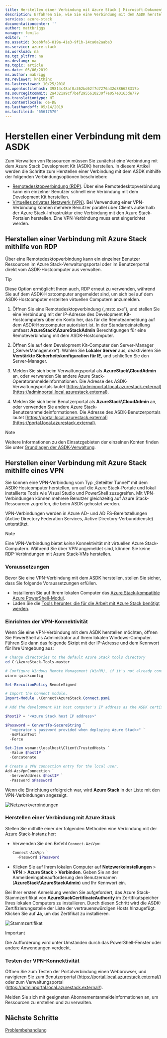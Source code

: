 ```yaml
---
title: Herstellen einer Verbindung mit Azure Stack | Microsoft-Dokumentation
description: Erfahren Sie, wie Sie eine Verbindung mit dem ASDK herstellen.
services: azure-stack
documentationcenter: ''
author: mattbriggs
manager: femila
editor: ''
ms.assetid: 3cebbfa6-819a-41e3-9f1b-14ca0a2aaba3
ms.service: azure-stack
ms.workload: na
ms.tgt_pltfrm: na
ms.devlang: na
ms.topic: article
ms.date: 05/06/2019
ms.author: mabrigg
ms.reviewer: knithinc
ms.lastreviewed: 10/25/2018
ms.openlocfilehash: 39814c48af0a362bd62f7d7276a32d886628317b
ms.sourcegitcommit: 2a4321a9cf7bef2955610230f7e057e0163de779
ms.translationtype: HT
ms.contentlocale: de-DE
ms.lasthandoff: 05/14/2019
ms.locfileid: "65617570"
---
```

# <a name="connect-to-the-asdk"></a>Herstellen einer Verbindung mit dem ASDK

Zum Verwalten von Ressourcen müssen Sie zunächst eine Verbindung mit dem Azure Stack Development Kit (ASDK) herstellen. In diesem Artikel werden die Schritte zum Herstellen einer Verbindung mit dem ASDK mithilfe der folgenden Verbindungsoptionen beschrieben:

* [Remotedesktopverbindung (RDP)](#connect-with-rdp). Über eine Remotedesktopverbindung kann ein einzelner Benutzer schnell eine Verbindung mit dem Development Kit herstellen.
* [Virtuelles privates Netzwerk (VPN)](#connect-with-vpn). Bei Verwendung einer VPN-Verbindung können mehrere Benutzer parallel über Clients außerhalb der Azure Stack-Infrastruktur eine Verbindung mit den Azure Stack-Portalen herstellen. Eine VPN-Verbindung muss erst eingerichtet werden.

<a name="connect-with-rdp"></a>
## <a name="connect-to-azure-stack-using-rdp"></a>Herstellen einer Verbindung mit Azure Stack mithilfe von RDP

Über eine Remotedesktopverbindung kann ein einzelner Benutzer Ressourcen im Azure Stack-Verwaltungsportal oder im Benutzerportal direkt vom ASDK-Hostcomputer aus verwalten. 

> [!TIP]
> Diese Option ermöglicht Ihnen auch, RDP erneut zu verwenden, während Sie auf dem ASDK-Hostcomputer angemeldet sind, um sich bei auf dem ASDK-Hostcomputer erstellten virtuellen Computern anzumelden. 

1. Öffnen Sie eine Remotedesktopverbindung („mstc.exe“), und stellen Sie eine Verbindung mit der IP-Adresse des Development Kit-Hostcomputers über ein Konto her, das für die Remoteanmeldung auf dem ASDK-Hostcomputer autorisiert ist. In der Standardeinstellung umfasst **AzureStack\AzureStackAdmin** Berechtigungen für eine Remoteverbindung mit dem ASDK-Hostcomputer.  

2. Öffnen Sie auf dem Development Kit-Computer den Server-Manager („ServerManager.exe“). Wählen Sie **Lokaler Server** aus, deaktivieren Sie **Verstärkte Sicherheitskonfiguration für IE**, und schließen Sie den Server-Manager.

3. Melden Sie sich beim Verwaltungsportal als **AzureStack\CloudAdmin** an, oder verwenden Sie andere Azure Stack-Operatoranmeldeinformationen. Die Adresse des ASDK-Verwaltungsportals lautet [https://adminportal.local.azurestack.external](https://adminportal.local.azurestack.external).

4. Melden Sie sich beim Benutzerportal als **AzureStack\CloudAdmin** an, oder verwenden Sie andere Azure Stack-Benutzeranmeldeinformationen. Die Adresse des ASDK-Benutzerportals lautet [https://portal.local.azurestack.external](https://portal.local.azurestack.external).

> [!NOTE]
> Weitere Informationen zu den Einsatzgebieten der einzelnen Konten finden Sie unter [Grundlagen der ASDK-Verwaltung](asdk-admin-basics.md#what-account-should-i-use).

<a name="connect-with-vpn"></a>
## <a name="connect-to-azure-stack-using-vpn"></a>Herstellen einer Verbindung mit Azure Stack mithilfe eines VPN

Sie können eine VPN-Verbindung vom Typ „Geteilter Tunnel“ mit dem ASDK-Hostcomputer herstellen, um auf die Azure Stack-Portale und lokal installierte Tools wie Visual Studio und PowerShell zuzugreifen. Mit VPN-Verbindungen können mehrere Benutzer gleichzeitig auf Azure Stack-Ressourcen zugreifen, die beim ASDK gehostet werden.

VPN-Verbindungen werden in Azure AD- und AD FS-Bereitstellungen (Active Directory Federation Services, Active Directory-Verbunddienste) unterstützt.

> [!NOTE]
> Eine VPN-Verbindung bietet *keine* Konnektivität mit virtuellen Azure Stack-Computern. Während Sie über VPN angemeldet sind, können Sie keine RDP-Verbindungen mit Azure Stack-VMs herstellen.

### <a name="prerequisites"></a>Voraussetzungen
Bevor Sie eine VPN-Verbindung mit dem ASDK herstellen, stellen Sie sicher, dass Sie folgende Voraussetzungen erfüllen.

- Installieren Sie auf Ihrem lokalen Computer das [Azure Stack-kompatible Azure PowerShell-Modul](asdk-post-deploy.md#install-azure-stack-powershell).  
- Laden Sie die [Tools herunter, die für die Arbeit mit Azure Stack benötigt werden](asdk-post-deploy.md#download-the-azure-stack-tools).

### <a name="set-up-vpn-connectivity"></a>Einrichten der VPN-Konnektivität

Wenn Sie eine VPN-Verbindung mit dem ASDK herstellen möchten, öffnen Sie PowerShell als Administrator auf Ihrem lokalen Windows-Computer. Führen Sie dann das folgende Skript mit der IP-Adresse und dem Kennwort für Ihre Umgebung aus:

```powershell
# Change directories to the default Azure Stack tools directory
cd C:\AzureStack-Tools-master

# Configure Windows Remote Management (WinRM), if it's not already configured.
winrm quickconfig  

Set-ExecutionPolicy RemoteSigned

# Import the Connect module.
Import-Module .\Connect\AzureStack.Connect.psm1

# Add the development kit host computer's IP address as the ASDK certificate authority (CA) to the list of trusted hosts. Make sure you update the IP address and password values for your environment.

$hostIP = "<Azure Stack host IP address>"

$Password = ConvertTo-SecureString `
  "<operator's password provided when deploying Azure Stack>" `
  -AsPlainText `
  -Force

Set-Item wsman:\localhost\Client\TrustedHosts `
  -Value $hostIP `
  -Concatenate

# Create a VPN connection entry for the local user.
Add-AzsVpnConnection `
  -ServerAddress $hostIP `
  -Password $Password

```

Wenn die Einrichtung erfolgreich war, wird **Azure Stack** in der Liste mit den VPN-Verbindungen angezeigt.

![Netzwerkverbindungen](media/asdk-connect/vpn.png)  

### <a name="connect-to-azure-stack"></a>Herstellen einer Verbindung mit Azure Stack

  Stellen Sie mithilfe einer der folgenden Methoden eine Verbindung mit der Azure Stack-Instanz her:  

  * Verwenden Sie den Befehl `Connect-AzsVpn`:
      
    ```powershell
    Connect-AzsVpn `
      -Password $Password
    ```

  * Klicken Sie auf Ihrem lokalen Computer auf **Netzwerkeinstellungen** > **VPN** > **Azure Stack** > **Verbinden**. Geben Sie an der Anmeldeeingabeaufforderung den Benutzernamen (**AzureStack\AzureStackAdmin**) und Ihr Kennwort ein.

Bei Ihrer ersten Anmeldung werden Sie aufgefordert, das Azure Stack-Stammzertifikat von **AzureStackCertificateAuthority** im Zertifikatspeicher Ihres lokalen Computers zu installieren. Durch diesen Schritt wird die ASDK-Zertifizierungsstelle der Liste der vertrauenswürdigen Hosts hinzugefügt. Klicken Sie auf **Ja**, um das Zertifikat zu installieren.

![Stammzertifikat](media/asdk-connect/cert.png)  
  
  > [!IMPORTANT]
  > Die Aufforderung wird unter Umständen durch das PowerShell-Fenster oder andere Anwendungen verdeckt.

### <a name="test-vpn-connectivity"></a>Testen der VPN-Konnektivität

Öffnen Sie zum Testen der Portalverbindung einen Webbrowser, und navigieren Sie zum Benutzerportal (https://portal.local.azurestack.external/) oder zum Verwaltungsportal (https://adminportal.local.azurestack.external/). 

Melden Sie sich mit geeigneten Abonnementanmeldeinformationen an, um Ressourcen zu erstellen und zu verwalten.  

## <a name="next-steps"></a>Nächste Schritte

[Problembehandlung](asdk-troubleshooting.md)
